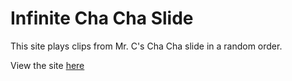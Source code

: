 # Infinite Cha Cha Slide
This site plays clips from Mr. C's Cha Cha slide in a random order.

View the site [here](<https://www1.chapman.edu/~andre205/onehopthistime>)
